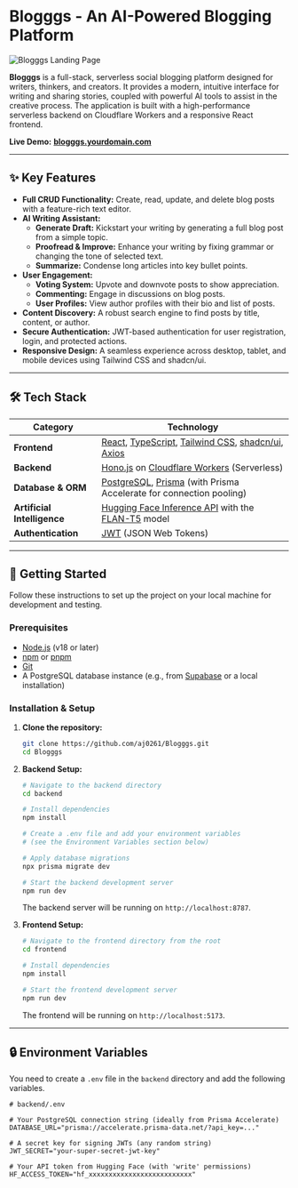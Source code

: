 # Blogggs - An AI-Powered Blogging Platform

![Blogggs Landing Page](https://your-image-host.com/landing-page-screenshot.png) <!-- Replace with a screenshot of your landing page -->

**Blogggs** is a full-stack, serverless social blogging platform designed for writers, thinkers, and creators. It provides a modern, intuitive interface for writing and sharing stories, coupled with powerful AI tools to assist in the creative process. The application is built with a high-performance serverless backend on Cloudflare Workers and a responsive React frontend.

**Live Demo:** [**blogggs.yourdomain.com**](https://your-deployment-link-here) <!-- Replace with your live deployment URL -->

---

## ✨ Key Features

-   **Full CRUD Functionality:** Create, read, update, and delete blog posts with a feature-rich text editor.
-   **AI Writing Assistant:**
    -   **Generate Draft:** Kickstart your writing by generating a full blog post from a simple topic.
    -   **Proofread & Improve:** Enhance your writing by fixing grammar or changing the tone of selected text.
    -   **Summarize:** Condense long articles into key bullet points.
-   **User Engagement:**
    -   **Voting System:** Upvote and downvote posts to show appreciation.
    -   **Commenting:** Engage in discussions on blog posts.
    -   **User Profiles:** View author profiles with their bio and list of posts.
-   **Content Discovery:** A robust search engine to find posts by title, content, or author.
-   **Secure Authentication:** JWT-based authentication for user registration, login, and protected actions.
-   **Responsive Design:** A seamless experience across desktop, tablet, and mobile devices using Tailwind CSS and shadcn/ui.

---

## 🛠️ Tech Stack

| Category             | Technology                                                                                                  |
| -------------------- | ----------------------------------------------------------------------------------------------------------- |
| **Frontend**         | [React](https://reactjs.org/), [TypeScript](https://www.typescriptlang.org/), [Tailwind CSS](https://tailwindcss.com/), [shadcn/ui](https://ui.shadcn.com/), [Axios](https://axios-http.com/) |
| **Backend**          | [Hono.js](https://hono.dev/) on [Cloudflare Workers](https://workers.cloudflare.com/) (Serverless)             |
| **Database & ORM**   | [PostgreSQL](https://www.postgresql.org/), [Prisma](https://www.prisma.io/) (with Prisma Accelerate for connection pooling) |
| **Artificial Intelligence** | [Hugging Face Inference API](https://huggingface.co/inference-api) with the [FLAN-T5](https://huggingface.co/google/flan-t5-large) model |
| **Authentication**   | [JWT](https://jwt.io/) (JSON Web Tokens)                                                                    |

---

## 🚀 Getting Started

Follow these instructions to set up the project on your local machine for development and testing.

### Prerequisites

-   [Node.js](https://nodejs.org/) (v18 or later)
-   [npm](https://www.npmjs.com/) or [pnpm](https://pnpm.io/)
-   [Git](https://git-scm.com/)
-   A PostgreSQL database instance (e.g., from [Supabase](https://supabase.com/) or a local installation)

### Installation & Setup

1.  **Clone the repository:**
    ```bash
    git clone https://github.com/aj0261/Blogggs.git
    cd Blogggs
    ```

2.  **Backend Setup:**
    ```bash
    # Navigate to the backend directory
    cd backend

    # Install dependencies
    npm install

    # Create a .env file and add your environment variables
    # (see the Environment Variables section below)

    # Apply database migrations
    npx prisma migrate dev

    # Start the backend development server
    npm run dev
    ```
    The backend server will be running on `http://localhost:8787`.

3.  **Frontend Setup:**
    ```bash
    # Navigate to the frontend directory from the root
    cd frontend

    # Install dependencies
    npm install

    # Start the frontend development server
    npm run dev
    ```
    The frontend will be running on `http://localhost:5173`.

---

## 🔒 Environment Variables

You need to create a `.env` file in the `backend` directory and add the following variables.

```env
# backend/.env

# Your PostgreSQL connection string (ideally from Prisma Accelerate)
DATABASE_URL="prisma://accelerate.prisma-data.net/?api_key=..."

# A secret key for signing JWTs (any random string)
JWT_SECRET="your-super-secret-jwt-key"

# Your API token from Hugging Face (with 'write' permissions)
HF_ACCESS_TOKEN="hf_xxxxxxxxxxxxxxxxxxxxxxxxxx"
